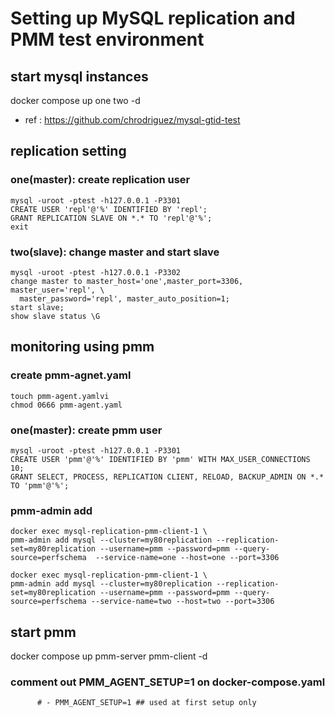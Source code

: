# Setting up MySQL replication and PMM test environment
## start mysql instances
docker compose up one two -d

* ref : https://github.com/chrodriguez/mysql-gtid-test


## replication setting
### one(master): create replication user
```
mysql -uroot -ptest -h127.0.0.1 -P3301
CREATE USER 'repl'@'%' IDENTIFIED BY 'repl';
GRANT REPLICATION SLAVE ON *.* TO 'repl'@'%';
exit
```

### two(slave): change master and start slave
```
mysql -uroot -ptest -h127.0.0.1 -P3302
change master to master_host='one',master_port=3306, master_user='repl', \
  master_password='repl', master_auto_position=1;
start slave;
show slave status \G
```


## monitoring using pmm
### create pmm-agnet.yaml
```
touch pmm-agent.yamlvi
chmod 0666 pmm-agent.yaml
```

### one(master): create pmm user
```
mysql -uroot -ptest -h127.0.0.1 -P3301
CREATE USER 'pmm'@'%' IDENTIFIED BY 'pmm' WITH MAX_USER_CONNECTIONS 10;
GRANT SELECT, PROCESS, REPLICATION CLIENT, RELOAD, BACKUP_ADMIN ON *.* TO 'pmm'@'%';
```

### pmm-admin add
```
docker exec mysql-replication-pmm-client-1 \
pmm-admin add mysql --cluster=my80replication --replication-set=my80replication --username=pmm --password=pmm --query-source=perfschema  --service-name=one --host=one --port=3306

docker exec mysql-replication-pmm-client-1 \
pmm-admin add mysql --cluster=my80replication --replication-set=my80replication --username=pmm --password=pmm --query-source=perfschema --service-name=two --host=two --port=3306
```

## start pmm
docker compose up pmm-server pmm-client -d


### comment out PMM_AGENT_SETUP=1 on docker-compose.yaml
```
      # - PMM_AGENT_SETUP=1 ## used at first setup only
```

